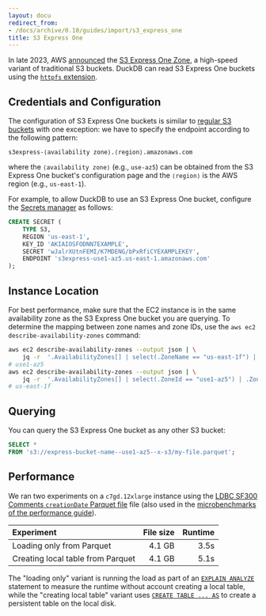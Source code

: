 ```yaml
---
layout: docu
redirect_from:
- /docs/archive/0.10/guides/import/s3_express_one
title: S3 Express One
---
```


In late 2023, AWS [announced](https://aws.amazon.com/about-aws/whats-new/2023/11/amazon-s3-express-one-zone-storage-class/) the [S3 Express One Zone](https://docs.aws.amazon.com/AmazonS3/latest/userguide/s3-express-one-zone.html), a high-speed variant of traditional S3 buckets.
DuckDB can read S3 Express One buckets using the [`httpfs` extension](../../extensions/httpfs).

## Credentials and Configuration

The configuration of S3 Express One buckets is similar to [regular S3 buckets](s3_import) with one exception:
we have to specify the endpoint according to the following pattern:

```text
s3express-⟨availability zone⟩.⟨region⟩.amazonaws.com
```

where the `⟨availability zone⟩` (e.g., `use-az5`) can be obtained from the S3 Express One bucket's configuration page and the `⟨region⟩` is the AWS region (e.g., `us-east-1`).

For example, to allow DuckDB to use an S3 Express One bucket, configure the [Secrets manager](../../sql/statements/create_secret) as follows:

```sql
CREATE SECRET (
    TYPE S3,
    REGION 'us-east-1',
    KEY_ID 'AKIAIOSFODNN7EXAMPLE',
    SECRET 'wJalrXUtnFEMI/K7MDENG/bPxRfiCYEXAMPLEKEY',
    ENDPOINT 's3express-use1-az5.us-east-1.amazonaws.com'
);
```

## Instance Location

For best performance, make sure that the EC2 instance is in the same availability zone as the S3 Express One bucket you are querying. To determine the mapping between zone names and zone IDs, use the `aws ec2 describe-availability-zones` command:

```bash
aws ec2 describe-availability-zones --output json | \
    jq -r  '.AvailabilityZones[] | select(.ZoneName == "us-east-1f") | .ZoneId'
# use1-az5
aws ec2 describe-availability-zones --output json | \
    jq -r  '.AvailabilityZones[] | select(.ZoneId == "use1-az5") | .ZoneName'
# us-east-1f
```

## Querying

You can query the S3 Express One bucket as any other S3 bucket:

```sql
SELECT *
FROM 's3://express-bucket-name--use1-az5--x-s3/my-file.parquet';
```

## Performance

We ran two experiments on a `c7gd.12xlarge` instance using the [LDBC SF300 Comments `creationDate` Parquet file](https://blobs.duckdb.org/data/ldbc-sf300-comments-creationDate.parquet) file (also used in the [microbenchmarks of the performance guide](../performance/benchmarks#data-sets)).


| Experiment | File size | Runtime |
|:-----|--:|--:|
| Loading only from Parquet | 4.1 GB | 3.5s |
| Creating local table from Parquet | 4.1 GB | 5.1s |

The "loading only" variant is running the load as part of an [`EXPLAIN ANALYZE`](../meta/explain_analyze) statement to measure the runtime without account creating a local table, while the "creating local table" variant uses [`CREATE TABLE ... AS`](../../sql/statements/create_table) to create a persistent table on the local disk.